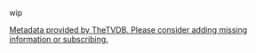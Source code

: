 wip


<a href="https://thetvdb.com">
    Metadata provided by TheTVDB. Please consider adding missing information or subscribing.
</a>
            